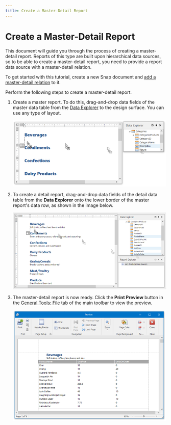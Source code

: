 ```yaml
---
title: Create a Master-Detail Report
---
```

# Create a Master-Detail Report
This document will guide you through the process of creating a master-detail report. Reports of this type are built upon hierarchical data sources, so to be able to create a master-detail report, you need to provide a report data source with a master-detail relation.

To get started with this tutorial, create a new Snap document and [add a master-detail relation](../connect-to-data/create-a-master-detail-data-source.md) to it.

Perform the following steps to create a master-detail report.
1. Create a master report. To do this, drag-and-drop data fields of the master data table from the [Data Explorer](../graphical-user-interface/snap-application-elements/data-explorer.md) to the design surface. You can use any type of layout.
	
	![snap-master--detail00](../../../images/img126301.png)
2. To create a detail report, drag-and-drop data fields of the detail data table from the **Data Explorer** onto the lower border of the master report's data row, as shown in the image below.
	
	![Howto-Bind-Snap-Report-to-Data09](../../../images/img19879.png)
3. The master-detail report is now ready. Click the **Print Preview** button in the [General Tools: File](../graphical-user-interface/main-toolbar/general-tools-file.md) tab of the main toolbar to view the preview.
	
	![Howto-Bind-Snap-Report-to-Data10](../../../images/img19880.png)